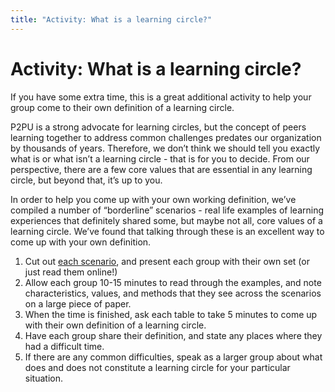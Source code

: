 ```yaml
---
title: "Activity: What is a learning circle?"
---
```

# Activity: What is a learning circle?

If you have some extra time, this is a great additional activity to help your group come to their own definition of a learning circle.

P2PU is a strong advocate for learning circles, but the concept of peers learning together to address common challenges predates our organization by thousands of years. Therefore, we don’t think we should tell you exactly what is or what isn’t a learning circle - that is for you to decide. From our perspective, there are a few core values that are essential in any learning circle, but beyond that, it’s up to you.

In order to help you come up with your own working definition, we’ve compiled a number of “borderline” scenarios - real life examples of learning experiences that definitely shared some, but maybe not all, core values of a learning circle. We’ve found that talking through these is an excellent way to come up with your own definition.

1. Cut out [each scenario](https://community.p2pu.org/t/what-is-a-learning-circle-to-you/3069), and present each group with their own set (or just read them online!)
1. Allow each group 10-15 minutes to read through the examples, and note characteristics, values, and methods that they see across the scenarios on a large piece of paper.
1. When the time is finished, ask each table to take 5 minutes to come up with their own definition of a learning circle.
1. Have each group share their definition, and state any places where they had a difficult time.
1. If there are any common difficulties, speak as a larger group about what does and does not constitute a learning circle for your particular situation.
